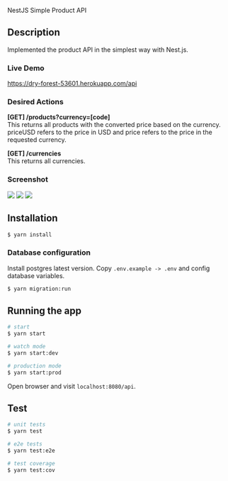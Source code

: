 NestJS Simple Product API

## Description
Implemented the product API in the simplest way with Nest.js. <br/>

### Live Demo
https://dry-forest-53601.herokuapp.com/api

### Desired Actions
<b> [GET] /products?currency=[code] </b><br/>
This returns all products with the converted price based on the currency.<br/>
priceUSD refers to the price in USD and price refers to the price in the requested currency.<br/>

<b> [GET] /currencies </b><br/>
This returns all currencies.<br/>

### Screenshot
<img src="https://content.screencast.com/users/SupremeDev/folders/Default/media/b5e1c5ed-7e0a-4651-975d-2725dea3d202/screenshot.png" />
<img src="https://content.screencast.com/users/SupremeDev/folders/Default/media/a9740e4a-224b-4e45-b569-89b5fba44768/screenshot.png" />
<img src="https://content.screencast.com/users/SupremeDev/folders/Default/media/cb595e89-99eb-4d57-81d1-08be0a0e88da/screenshot.png" />

## Installation

```bash
$ yarn install
```
### Database configuration
Install postgres latest version. Copy `.env.example -> .env` and config database variables.

```bash
$ yarn migration:run
```

## Running the app

```bash
# start
$ yarn start

# watch mode
$ yarn start:dev

# production mode
$ yarn start:prod
```

Open browser and visit `localhost:8080/api`.

## Test

```bash
# unit tests
$ yarn test

# e2e tests
$ yarn test:e2e

# test coverage
$ yarn test:cov
```
